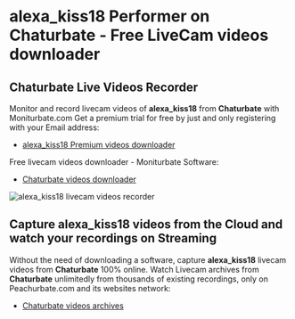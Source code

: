 # alexa_kiss18 Performer on Chaturbate - Free LiveCam videos downloader

## Chaturbate Live Videos Recorder

Monitor and record livecam videos of **alexa_kiss18** from **Chaturbate** with Moniturbate.com
Get a premium trial for free by just and only registering with your Email address:
* [alexa_kiss18 Premium videos downloader](https://moniturbate.com/request-demo-licence-key.html)

Free livecam videos downloader - Moniturbate Software:
* [Chaturbate videos downloader](https://moniturbate.com/moniturbate-download-software.html)

![alexa_kiss18 livecam videos recorder](https://peachurnet.com/templates/moniturbate-software.png)


## Capture alexa_kiss18 videos from the Cloud and watch your recordings on Streaming

Without the need of downloading a software, capture **alexa_kiss18** livecam videos from **Chaturbate** 100% online.
Watch Livecam archives from **Chaturbate** unlimitedly from thousands of existing recordings, only on Peachurbate.com and its websites network:
* [Chaturbate videos archives](https://peachurnet.com/)